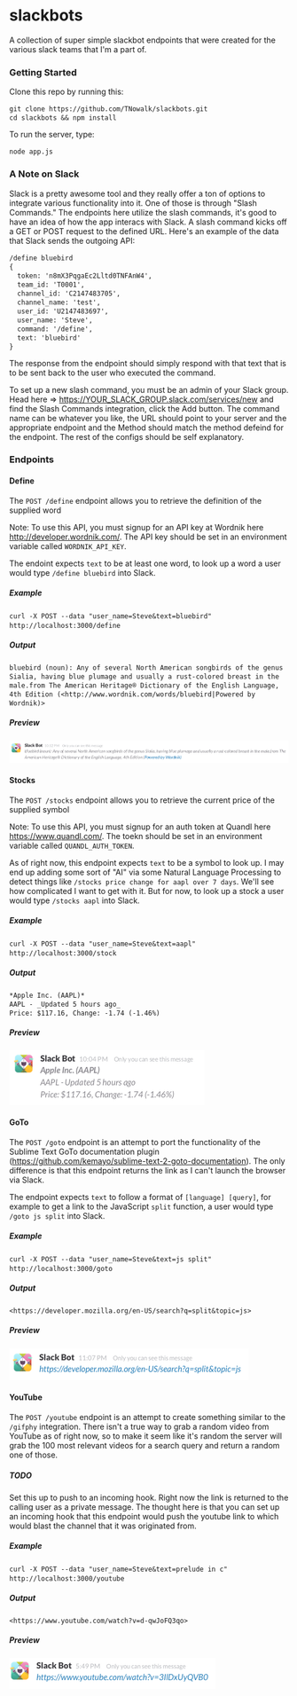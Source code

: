 # slackbots

A collection of super simple slackbot endpoints that were created for the various slack teams that I'm a part of.

### Getting Started
Clone this repo by running this:

```
git clone https://github.com/TNowalk/slackbots.git
cd slackbots && npm install
```

To run the server, type:

```
node app.js
```

### A Note on Slack
Slack is a pretty awesome tool and they really offer a ton of options to integrate various functionality into it.  One of those is through "Slash Commands."  The endpoints here utilize the slash commands, it's good to have an idea of how the app interacs with Slack.  A slash command kicks off a GET or POST request to the defined URL.  Here's an example of the data that Slack sends the outgoing API:

```
/define bluebird
{
  token: 'n8mX3PqgaEc2Lltd0TNFAnW4',
  team_id: 'T0001',
  channel_id: 'C2147483705',
  channel_name: 'test',
  user_id: 'U2147483697',
  user_name: 'Steve',
  command: '/define',
  text: 'bluebird'
}
```

The response from the endpoint should simply respond with that text that is to be sent back to the user who executed the command.

To set up a new slash command, you must be an admin of your Slack group.  Head here => https://YOUR_SLACK_GROUP.slack.com/services/new and find the Slash Commands integration, click the Add button.  The command name can be whatever you like, the URL should point to your server and the appropriate endpoint and the Method should match the method defeind for the endpoint.  The rest of the configs should be self explanatory.

### Endpoints

#### Define

The `POST /define` endpoint allows you to retrieve the definition of the supplied word

Note: To use this API, you must signup for an API key at Wordnik here http://developer.wordnik.com/.  The API key should be set in an environment variable called `WORDNIK_API_KEY`.

The endoint expects `text` to be at least one word, to look up a word a user would type `/define bluebird` into Slack.

##### Example
`curl -X POST --data "user_name=Steve&text=bluebird" http://localhost:3000/define`

##### Output
```
bluebird (noun): Any of several North American songbirds of the genus Sialia, having blue plumage and usually a rust-colored breast in the male.from The American Heritage® Dictionary of the English Language, 4th Edition (<http://www.wordnik.com/words/bluebird|Powered by Wordnik)>
```

##### Preview
![Define Preview](https://raw.githubusercontent.com/TNowalk/slackbots/master/assets/define-output.png "Define Preview")

#### Stocks

The `POST /stocks` endpoint allows you to retrieve the current price of the supplied symbol

Note: To use this API, you must signup for an auth token at Quandl here https://www.quandl.com/.  The toekn should be set in an environment variable called `QUANDL_AUTH_TOKEN`.

As of right now, this endpoint expects `text` to be a symbol to look up.  I may end up adding some sort of "AI" via some Natural Language Processing to detect things like `/stocks price change for aapl over 7 days`.  We'll see how complicated I want to get with it.  But for now, to look up a stock a user would type `/stocks aapl` into Slack.

##### Example
`curl -X POST --data "user_name=Steve&text=aapl" http://localhost:3000/stock`

##### Output
```
*Apple Inc. (AAPL)*
AAPL - _Updated 5 hours ago_
Price: $117.16, Change: -1.74 (-1.46%)
```

##### Preview
![Stocks Preview](https://raw.githubusercontent.com/TNowalk/slackbots/master/assets/stock-output.png "Stocks Preview")

#### GoTo

The `POST /goto` endpoint is an attempt to port the functionality of the Sublime Text GoTo documentation plugin (https://github.com/kemayo/sublime-text-2-goto-documentation).  The only difference is that this endpoint returns the link as I can't launch the browser via Slack.

The endpoint expects `text` to follow a format of `[language] [query]`, for example to get a link to the JavaScript `split` function, a user would type `/goto js split` into Slack.

##### Example
`curl -X POST --data "user_name=Steve&text=js split" http://localhost:3000/goto`

##### Output
```
<https://developer.mozilla.org/en-US/search?q=split&topic=js>
```

##### Preview
![GoTo Preview](https://raw.githubusercontent.com/TNowalk/slackbots/master/assets/goto-output.png "GoTo Preview")

#### YouTube

The `POST /youtube` endpoint is an attempt to create something similar to the `/gifphy` integration.  There isn't a true way to grab a random video from YouTube as of right now, so to make it seem like it's random the server will grab the 100 most relevant videos for a search query and return a random one of those.

##### TODO
Set this up to push to an incoming hook.  Right now the link is returned to the calling user as a private message.  The thought here is that you can set up an incoming hook that this endpoint would push the youtube link to which would blast the channel that it was originated from.

##### Example
`curl -X POST --data "user_name=Steve&text=prelude in c" http://localhost:3000/youtube`

##### Output
```
<https://www.youtube.com/watch?v=d-qwJoFQ3qo>
```

##### Preview
![GoTo Preview](https://raw.githubusercontent.com/TNowalk/slackbots/master/assets/youtube-output.png "GoTo Preview")
